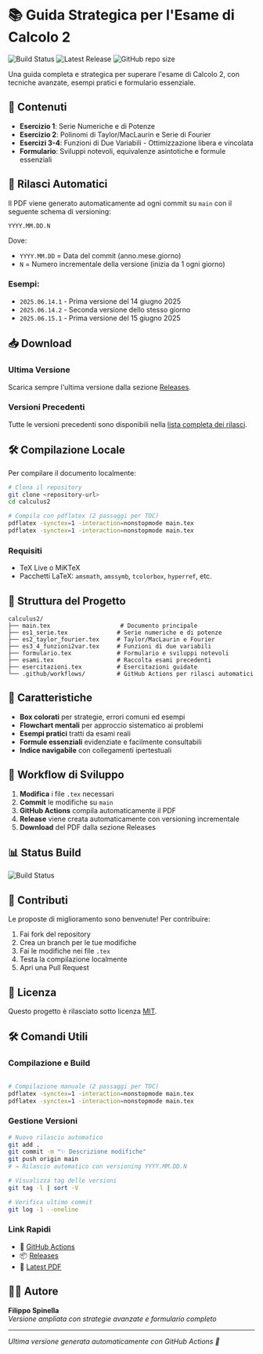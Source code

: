 # 📚 Guida Strategica per l'Esame di Calcolo 2

![Build Status](https://github.com/Spinny03/calculus2/workflows/Build%20and%20Release%20PDF/badge.svg)
![Latest Release](https://img.shields.io/github/v/release/Spinny03/calculus2?label=Latest%20PDF)
![GitHub repo size](https://img.shields.io/github/repo-size/Spinny03/calculus2)

Una guida completa e strategica per superare l'esame di Calcolo 2, con tecniche avanzate, esempi pratici e formulario essenziale.

## 🎯 Contenuti

- **Esercizio 1**: Serie Numeriche e di Potenze
- **Esercizio 2**: Polinomi di Taylor/MacLaurin e Serie di Fourier
- **Esercizi 3-4**: Funzioni di Due Variabili - Ottimizzazione libera e vincolata
- **Formulario**: Sviluppi notevoli, equivalenze asintotiche e formule essenziali

## 🚀 Rilasci Automatici

Il PDF viene generato automaticamente ad ogni commit su `main` con il seguente schema di versioning:

```
YYYY.MM.DD.N
```

Dove:

- `YYYY.MM.DD` = Data del commit (anno.mese.giorno)
- `N` = Numero incrementale della versione (inizia da 1 ogni giorno)

### Esempi:

- `2025.06.14.1` - Prima versione del 14 giugno 2025
- `2025.06.14.2` - Seconda versione dello stesso giorno
- `2025.06.15.1` - Prima versione del 15 giugno 2025

## 📥 Download

### Ultima Versione

Scarica sempre l'ultima versione dalla sezione [Releases](../../releases/latest).

### Versioni Precedenti

Tutte le versioni precedenti sono disponibili nella [lista completa dei rilasci](../../releases).

## 🛠️ Compilazione Locale

Per compilare il documento localmente:

```bash
# Clona il repository
git clone <repository-url>
cd calculus2

# Compila con pdflatex (2 passaggi per TOC)
pdflatex -synctex=1 -interaction=nonstopmode main.tex
pdflatex -synctex=1 -interaction=nonstopmode main.tex
```

### Requisiti

- TeX Live o MiKTeX
- Pacchetti LaTeX: `amsmath`, `amssymb`, `tcolorbox`, `hyperref`, etc.

## 📝 Struttura del Progetto

```
calculus2/
├── main.tex                    # Documento principale
├── es1_serie.tex              # Serie numeriche e di potenze
├── es2_taylor_fourier.tex     # Taylor/MacLaurin e Fourier
├── es3_4_funzioni2var.tex     # Funzioni di due variabili
├── formulario.tex             # Formulario e sviluppi notevoli
├── esami.tex                  # Raccolta esami precedenti
├── esercitazioni.tex          # Esercitazioni guidate
└── .github/workflows/         # GitHub Actions per rilasci automatici
```

## 🎨 Caratteristiche

- **Box colorati** per strategie, errori comuni ed esempi
- **Flowchart mentali** per approccio sistematico ai problemi
- **Esempi pratici** tratti da esami reali
- **Formule essenziali** evidenziate e facilmente consultabili
- **Indice navigabile** con collegamenti ipertestuali

## 🔄 Workflow di Sviluppo

1. **Modifica** i file `.tex` necessari
2. **Commit** le modifiche su `main`
3. **GitHub Actions** compila automaticamente il PDF
4. **Release** viene creata automaticamente con versioning incrementale
5. **Download** del PDF dalla sezione Releases

## 📊 Status Build

![Build Status](../../workflows/Build%20and%20Release%20PDF/badge.svg)

## 🤝 Contributi

Le proposte di miglioramento sono benvenute! Per contribuire:

1. Fai fork del repository
2. Crea un branch per le tue modifiche
3. Fai le modifiche nei file `.tex`
4. Testa la compilazione localmente
5. Apri una Pull Request

## 📄 Licenza

Questo progetto è rilasciato sotto licenza [MIT](LICENSE).

## 🛠️ Comandi Utili

### Compilazione e Build

```bash

# Compilazione manuale (2 passaggi per TOC)
pdflatex -synctex=1 -interaction=nonstopmode main.tex
pdflatex -synctex=1 -interaction=nonstopmode main.tex
```

### Gestione Versioni

```bash
# Nuovo rilascio automatico
git add .
git commit -m "✨ Descrizione modifiche"
git push origin main
# → Rilascio automatico con versioning YYYY.MM.DD.N

# Visualizza tag delle versioni
git tag -l | sort -V

# Verifica ultimo commit
git log -1 --oneline
```

### Link Rapidi

- 🔗 [GitHub Actions](https://github.com/Spinny03/calculus2/actions)
- 📦 [Releases](https://github.com/Spinny03/calculus2/releases)
- 📄 [Latest PDF](https://github.com/Spinny03/calculus2/releases/latest)

## 👨‍🎓 Autore

**Filippo Spinella**  
_Versione ampliata con strategie avanzate e formulario completo_

---

_Ultima versione generata automaticamente con GitHub Actions 🚀_
